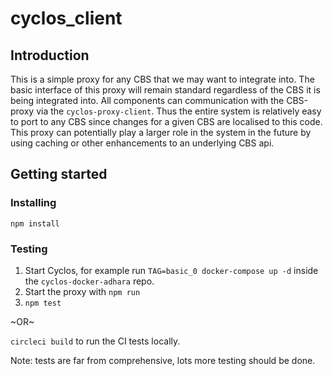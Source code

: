 # cyclos_client

## Introduction

This is a simple proxy for any CBS that we may want to integrate into.
The basic interface of this proxy will remain standard regardless of the CBS it is being integrated into.
All components can communication with the CBS-proxy via the `cyclos-proxy-client`.
Thus the entire system is relatively easy to port to any CBS since changes for a given CBS are localised to this code.
This proxy can potentially play a larger role in the system in the future by using caching or other enhancements to an underlying CBS api.

## Getting started

### Installing

```
npm install
```

### Testing

1. Start Cyclos, for example run `TAG=basic_0 docker-compose up -d` inside the `cyclos-docker-adhara` repo.
2. Start the proxy with `npm run`
3. `npm test`

~OR~

`circleci build` to run the CI tests locally.

Note: tests are far from comprehensive, lots more testing should be done.
